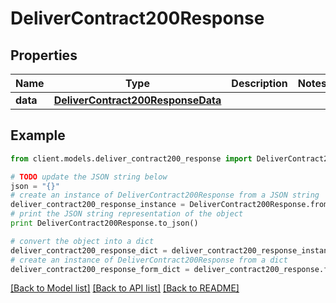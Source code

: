 # DeliverContract200Response

## Properties

Name | Type | Description | Notes
------------ | ------------- | ------------- | -------------
**data** | [**DeliverContract200ResponseData**](DeliverContract200ResponseData.md) |  |

## Example

```python
from client.models.deliver_contract200_response import DeliverContract200Response

# TODO update the JSON string below
json = "{}"
# create an instance of DeliverContract200Response from a JSON string
deliver_contract200_response_instance = DeliverContract200Response.from_json(json)
# print the JSON string representation of the object
print DeliverContract200Response.to_json()

# convert the object into a dict
deliver_contract200_response_dict = deliver_contract200_response_instance.to_dict()
# create an instance of DeliverContract200Response from a dict
deliver_contract200_response_form_dict = deliver_contract200_response.from_dict(deliver_contract200_response_dict)
```

[[Back to Model list]](../README.md#documentation-for-models) [[Back to API list]](../README.md#documentation-for-api-endpoints) [[Back to README]](../README.md)
